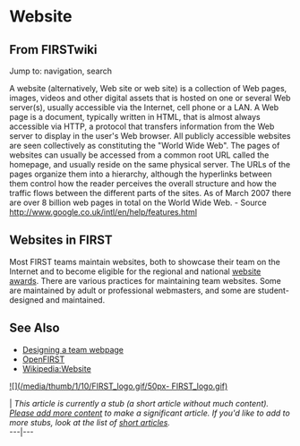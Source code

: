 # Website

## From FIRSTwiki

Jump to: navigation, search

A website (alternatively, Web site or web site) is a collection of Web pages, images, videos and other digital assets that is hosted on one or several Web server(s), usually accessible via the Internet, cell phone or a LAN. A Web page is a document, typically written in HTML, that is almost always accessible via HTTP, a protocol that transfers information from the Web server to display in the user's Web browser. All publicly accessible websites are seen collectively as constituting the "World Wide Web". The pages of websites can usually be accessed from a common root URL called the homepage, and usually reside on the same physical server. The URLs of the pages organize them into a hierarchy, although the hyperlinks between them control how the reader perceives the overall structure and how the traffic flows between the different parts of the sites. As of March 2007 there are over 8 billion web pages in total on the World Wide Web. - Source <http://www.google.co.uk/intl/en/help/features.html>

## Websites in FIRST

Most FIRST teams maintain websites, both to showcase their team on the Internet and to become eligible for the regional and national [website awards](Website_Excellence_Award "Website Excellence Award"). There are various practices for maintaining team websites. Some are maintained by adult or professional webmasters, and some are student-designed and maintained.

## See Also

- [Designing a team webpage](Designing_a_team_webpage "Designing a team webpage")
- [OpenFIRST](OpenFIRST "OpenFIRST")
- [Wikipedia:Website](http://www.wikipedia.org/wiki/Website "wikipedia:Website")

[![](/media/thumb/1/10/FIRST_logo.gif/50px-
FIRST_logo.gif)](Image:FIRST_logo.gif)

| _This article is currently a stub (a short article without much content). [Please add more content](http://www.firstwiki.net/index.php?title=Website&action=edit "http://www.firstwiki.net/index.php?title=Website&action=edit") to make a significant article. If you'd like to add to more stubs, look at the list of [short articles](Special:Shortpages "Special:Shortpages")._<br>
---|---
